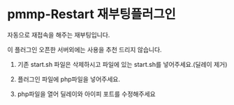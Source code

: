 # pmmp-Restart 재부팅플러그인
자동으로 재접속을 해주는 재부팅입니다.

이 플러그인 오픈한 서버외에는 사용을 추천 드리지 않습니다.

1. 기존 start.sh 파일은 삭제하시고 파일에 있는 start.sh를 넣어주세요.(딜레이 제거)

2. 플러그인 파일에 php파일을 넣어주세요.

3. php파일을 열어 딜레이와 아이피 포트를 수정해주세요
